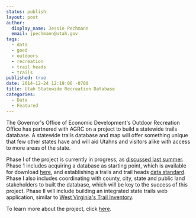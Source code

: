 ```yaml
---
status: publish
layout: post
author:
  display_name: Jessie Pechmann
  email: jpechmann@utah.gov
tags:
  - data
  - goed
  - outdoors
  - recreation
  - trail heads
  - trails
published: true
date: 2014-12-24 12:19:06 -0700
title: Utah Statewide Recreation Database
categories:
  - Data
  - Featured
---
```

<p><img alt="" src="{{ "/images/Trails-Database-Logo.jpg" | prepend: site.baseurl }}" class="inline-text-left" />The Governor's Office of Economic Development's Outdoor Recreation Office has partnered with AGRC on a project to build a statewide trails database. A statewide trails database and map will offer something unique that few other states have and will aid Utahns and visitors alike with access to more areas of the state. </p>
<p>Phase I of the project is currently in progress, as <a href="{{ "/coordinating-a-statewide-recreational-trails-gis-dataset/" | prepend: site.baseurl }}">discussed last summer</a>. Phase 1 includes acquiring a database as starting point, which is available for download <a href="{{ "/data/recreation/trails/" | prepend: site.baseurl }}">here</a>, and establishing a trails and trail heads <a href="https://docs.google.com/a/utah.gov/spreadsheet/ccc?key=0Ar7VwMWMy3Z6dDVzUHYzV2NQZXlLUC12MG9qUFdyQmc#gid=0">data standard</a>. Phase I also includes coordinating with county, city, state and public land stakeholders to built the database, which will be key to the success of this project. Phase II will include building an integrated state trails web application, similar to <a href="http://www.mapwv.gov/trails/">West Virginia's Trail Inventory</a>.    </p>
<p>To learn more about the project, click <a href="http://business.utah.gov/programs/outdoor/utah-statewide-trails-database/">here</a>.</p>
